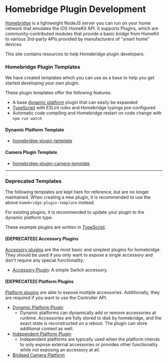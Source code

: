 # Homebridge Plugin Development

[Homebridge](https://github.com/homebridge/homebridge) is a lightweight NodeJS server you can run on your home network that emulates the iOS HomeKit API. It supports Plugins, which are community-contributed modules that provide a basic bridge from HomeKit to various 3rd-party APIs provided by manufacturers of "smart home" devices.

This site contains resources to help Homebridge plugin developers.

### Homebridge Plugin Templates

We have created templates which you can use as a base to help you get started developing your own plugin.

These plugin templates offer the following features:

* A base [dynamic platform](/#/api/platform-plugins) plugin that can easily be expanded
* [TypeScript](https://www.typescriptlang.org/) with ESLint rules and Homebridge typings pre-configured
* Automatic code compiling and Homebridge restart on code change with `npm run watch`

#### Dynamic Platform Template

- [homebridge-plugin-template](https://github.com/homebridge/homebridge-plugin-template)

#### Camera Plugin Template

- [homebridge-plugin-camera-template](https://github.com/homebridge/homebridge-plugin-camera-template)

---

### Deprecated Templates

The following templates are kept here for reference, but are no longer maintained. When creating a new plugin, it is recommended to use the above `homebridge-plugin-template` instead.

For existing plugins, it is recommended to update your plugin to the dynamic platform type.

These example plugins are written in [TypeScript](https://www.typescriptlang.org/).

#### [DEPRECATED] Accessory Plugins

[Accessory plugins](/#/api/accessory-plugins) are the most basic and simplest plugins for homebridge. They should be used if you only want to 
expose a single accessory and don't require any special functionality.

* [Accessory Plugin](https://github.com/homebridge/homebridge-examples/blob/master/accessory-example-typescript): A simple Switch accessory.

#### [DEPRECATED] Platform Plugins

[Platform plugins](/#/api/platform-plugins) are able to expose multiple accessories. Additionally, they are required if you want to use the 
Controller API. 

* [Dynamic Platform Plugin](https://github.com/homebridge/homebridge-examples/blob/master/dynamic-platform-example-typescript)
  * Dynamic platforms can dynamically add or remove 
accessories at runtime. Accessories are fully stored to disk by homebridge, and the exact state is reconstructed on
a reboot. The plugin can store additional context as well. 
* [Independent Platform Plugin](https://github.com/homebridge/homebridge-examples/blob/master/independent-platform-example-typescript)
  * Independent platforms are typically used
when the platform intends to only expose external accessories or provides other functionality while not exposing
an accessory at all.
* [Bridged Camera Platform](https://github.com/homebridge/homebridge-examples/blob/master/bridged-camera-example-typescript)
